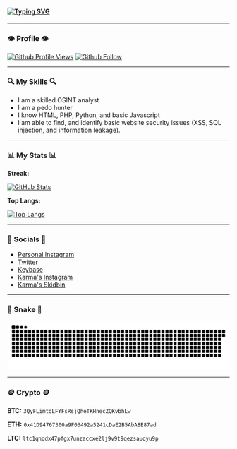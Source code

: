 #### [![Typing SVG](https://readme-typing-svg.herokuapp.com?color=%231B790D&size=29&lines=Lotus-xml+)](https://github.com/Lotus-xml/)

---

### **👁️ Profile 👁️**

[![Github Profile Views](https://komarev.com/ghpvc/?username=Lotus-xml&style=for-the-badge)](https://github.com/Lotus-xml/)
[![Github Follow](https://img.shields.io/github/followers/Lotus-xml?style=for-the-badge)](https://github.com/Lotus-xml/)

---

### **🔍 My Skills 🔍**

- I am a skilled OSINT analyst
- I am a pedo hunter
- I know HTML, PHP, Python, and basic Javascript
- I am able to find, and identify basic website security issues (XSS, SQL injection, and information leakage).

---

### **📊 My Stats 📊**

**Streak:**

[![GitHub Stats](http://github-readme-streak-stats.herokuapp.com?user=Lotus-xml&theme=dark&background=000000)](https://github.com/Lotus-xml/)

**Top Langs:**

[![Top Langs](https://github-readme-stats.vercel.app/api/top-langs/?username=Lotus-xml)](https://github.com/Lotus-xml/)

---

### **💬 Socials 💬**

- [Personal Instagram](https://www.instagram.com/lotus.pyc/)
- [Twitter](https://twitter.com/mast3rc1002/)
- [Keybase](https://keybase.io/lotus_xyz/)
- [Karma's Instagram](https://www.instagram.com/karma.ngo_/)
- [Karma's Skidbin](https://skidbin.net/user/KarmaNGO/)

---

### **🐍 Snake 🐍**

<p>
  <img src="https://github.com/Lotus-xml/lotus-xml/raw/output/github-contribution-grid-snake.svg" alt="snake">
</p>

---

### **🪙 Crypto 🪙**

**BTC:** `3QyFLimtqLFYFsRsjQheTKHnecZQKvbhLw`

**ETH:** `0x41D94767300a9F03492a5241cDaE2B5AbA8E87ad`

**LTC:** `ltc1qnqdx47pfgx7unzaccxe2lj9v9t9qezsauqyu9p`
